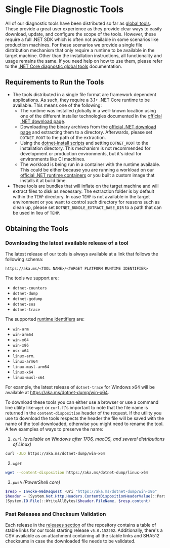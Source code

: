 # Single File Diagnostic Tools

All of our diagnostic tools have been distributed so far as [global tools](https://docs.microsoft.com/en-us/dotnet/core/tools/global-tools). These provide a great user experience as they provide clear ways to easily download, update, and configure the scope of the tools. However, these require a full .NET SDK which is often not available in some scenarios like production machines. For these scenarios we provide a single file distribution mechanism that only require a runtime to be available in the target machine. Other than the installation instructions, all functionality and usage remains the same. If you need help on how to use them, please refer to the [.NET Core diagnostic global tools](https://docs.microsoft.com/en-us/dotnet/core/diagnostics/#net-core-diagnostic-global-tools) documentation.

## Requirements to Run the Tools

- The tools distributed in a single file format are framework dependent applications. As such, they require a 3.1+ .NET Core runtime to be available. This means one of the following:
  - The runtime was installed globally in a well-known location using one of the different installer technologies documented in the [official .NET download page](https://dotnet.microsoft.com/download).
  - Downloading the binary archives from the [official .NET download page](https://dotnet.microsoft.com/download) and extracting them to a directory. Afterwards, please set `DOTNET_ROOT` to the path of the extraction.
  - Using the [dotnet-install scripts](https://docs.microsoft.com/en-us/dotnet/core/tools/dotnet-install-script) and setting `DOTNET_ROOT` to the installation directory. This mechanism is not recommended for development or production environments, but it's ideal for environments like CI machines.
  - The workload is being run in a container with the runtime available. This could be either because you are running a workload on our [official .NET runtime containers](https://hub.docker.com/_/microsoft-dotnet-runtime) or you built a custom image that installs it at build time.
- These tools are bundles that will inflate on the target machine and will extract files to disk as necessary. The extraction folder is by default within the `TEMP` directory. In case `TEMP` is not available in the target environment or you want to control such directory for reasons such as clean up, please set `DOTNET_BUNDLE_EXTRACT_BASE_DIR` to a path that can be used in lieu of `TEMP`.

## Obtaining the Tools

### Downloading the latest available release of a tool

The latest release of our tools is always available at a link that follows the following schema:

```
https://aka.ms/<TOOL NAME>/<TARGET PLATFORM RUNTIME IDENTIFIER>
```

The tools we support are:
- `dotnet-counters`
- `dotnet-dump`
- `dotnet-gcdump`
- `dotnet-sos`
- `dotnet-trace` 
  
The supported [runtime identifiers](https://docs.microsoft.com/en-us/dotnet/core/rid-catalog) are:

- `win-arm`
- `win-arm64`
- `win-x64`
- `win-x86`
- `osx-x64`
- `linux-arm`.
- `linux-arm64`
- `linux-musl-arm64`
- `linux-x64`
- `linux-musl-x64`

For example, the latest release of `dotnet-trace` for Windows x64 will be available at https://aka.ms/dotnet-dump/win-x64.

To download these tools you can either use a browser or use a command line utility like `wget` or `curl`. It's important to note that the file name is returned in the `content-disposition` header of the request. If the utility you use to download the tools respects the header the file will be saved with the name of the tool downloaded, otherwise you might need to rename the tool. A few examples of ways to preserve the name:

1. *`curl` (available on Windows after 1706, macOS, and several distributions of Linux)*
```sh
curl -JLO https://aka.ms/dotnet-dump/win-x64
```

2. *`wget`*
```sh
wget --content-disposition https://aka.ms/dotnet-dump/linux-x64
```

3. *`pwsh` (PowerShell core)*
```powershell
$resp = Invoke-WebRequest -Uri "https://aka.ms/dotnet-dump/win-x86"
$header = [System.Net.Http.Headers.ContentDispositionHeaderValue]::Parse($resp.Headers.'content-disposition')
[System.IO.File]::WriteAllBytes($header.FileName, $resp.content)
```

### Past Releases and Checksum Validation

Each release in the [releases section](https://github.com/dotnet/diagnostics/releases) of the repository contains a table of stable links for our tools starting release `v5.0.152202`.  Additionally, there's a CSV available as an attachment containing all the stable links and SHA512 checksums in case the downloaded file needs to be validated.
